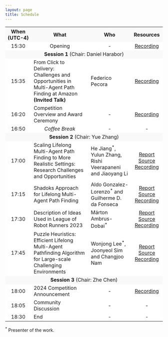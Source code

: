 ```yaml
---
layout: page
title: Schedule
---
```


<!-- | **Time (UTC-4)** | **Event** | **Title**| **Speaker** | **Resources** |
|:---:|:---:|:---:|:---:|:---:|
| 15:30 - 15:35 | Opening | | | | - |
| 15:35 - 16:00 | Invited Talk | From Click to Delivery: Challenges and Opportunities in Multi-Agent Path Finding at Amazon | Federico Pecora | - |
| 16:00 - 16:30 | Technical Talk | Team 1 | - | -->
<style>
   td,th {
    text-align: center;
    background-color: #ffffff;
 }
 tbody tr:nth-child(odd) td{
  background-color: #ffffff;
  }
tbody tr:nth-child(odd) th {
  background-color: #f9f9f9;
}
</style>

<table>
    <tr>
        <th nowrap>When<br/>(UTC-4)</th>
        <th>What</th>
        <th>Who</th>
        <th>Resources</th>
    </tr>
    <tr>
        <td>15:30</td>
        <td>Opening</td>
        <td>-</td>
        <td><a target="_blank" href="https://www.youtube.com/watch?v=OCz89gpv6Dc&list=PLlLnPGrmVZcPLf_TqnMqzzWrzTCQ-106m&index=1">Recording</a></td>
    </tr>
    <tr>
        <td colspan=4 style="background-color: #f9f9f9;"><strong>Session 1</strong> (Chair: Daniel Harabor)</td>
    </tr>
    <tr>
        <td>15:35 </td>
        <td style="text-align:left;">From Click to Delivery: <br/> Challenges and Opportunities in Multi-Agent Path Finding at Amazon <br/>
        <strong>(Invited Talk)</strong>
        </td>
        <td style="text-align:left;">Federico Pecora</td>
        <td><a target="_blank" href="https://www.youtube.com/watch?v=NAmxp03wh2g&list=PLlLnPGrmVZcPLf_TqnMqzzWrzTCQ-106m&index=2">Recording</a></td>
    </tr>
    <!-- <tr>
        <td colspan=4><i>2023 Main Round Competition</i></td>
    </tr> -->
    <tr>
        <td>16:20 </td>
        <td  style="text-align:left;">Competition Overview and Award Ceremony</td>
        <td>-</td>
        <td><a target="_blank" href="https://www.youtube.com/watch?v=GMXQ6yWLy_s&list=PLlLnPGrmVZcPLf_TqnMqzzWrzTCQ-106m&index=3">Recording</a></td>
    </tr>
    <tr>
        <td>16:50</td>
        <td><i>Coffee Break</i></td>
        <td>-</td>
        <td>-</td>
    </tr>
    <tr>
        <td colspan="4" style="background-color: #f9f9f9;"><strong>Session 2</strong> (Chair: Yue Zhang)</td>
    </tr>
    <tr>
        <td>17:00 </td>
        <td  style="text-align:left;">Scaling Lifelong Multi-Agent Path Finding to More Realistic Settings: Research Challenges and Opportunities</td>
        <td style="text-align:left;">He Jiang<sup>*</sup>, Yulun Zhang, Rishi Veerapaneni and Jiaoyang Li</td>
        <td>
        <a target="_blank" href="{{ site.url }}/resources/pikachu.pdf">Report</a>
        <br/>
        <a target="_blank" href="https://github.com/MAPF-Competition/Code-Archive/tree/master/2023%20Competition/Team_Pikachu">Source</a>
        <a target="_blank" href="https://www.youtube.com/watch?v=vXWZ-b6quHc&list=PLlLnPGrmVZcPLf_TqnMqzzWrzTCQ-106m&index=4">Recording</a>
        </td>
    </tr>
    <tr>
        <td>17:15 </td>
        <td  style="text-align:left;">Shadoks Approach for Lifelong Multi-Agent Path Finding</td>
        <td style="text-align:left;">Aldo Gonzalez-Lorenzo<sup>*</sup> and Guilherme D. da Fonseca</td>
        <td>
        <a target="_blank" href="{{ site.url }}/resources/shadoks.pdf">Report</a>
        <br/>
        <a target="_blank" href="https://github.com/MAPF-Competition/Code-Archive/tree/master/2023%20Competition/Team_Shadoks">Source</a>
        <a target="_blank" href="https://www.youtube.com/watch?v=1ZtbaI5Z9Rk&list=PLlLnPGrmVZcPLf_TqnMqzzWrzTCQ-106m&index=5">Recording</a>
        </td>
    </tr>
    <tr>
        <td>17:30 </td>
        <td  style="text-align:left;">Description of Ideas Used in League of Robot Runners 2023</td>
        <td style="text-align:left;">Márton Ambrus-Dobai<sup>*</sup></td>
        <td>
        <a target="_blank" href="{{ site.url }}/resources/Márton_Ambrus-Dobai.pdf">Report</a>
        <br/>
        <a target="_blank" href="https://github.com/MAPF-Competition/Code-Archive/tree/master/2023%20Competition/Team_M%C3%A1rton_Ambrus-Dobai">Source</a>
        <a target="_blank" href="https://www.youtube.com/watch?v=QjYdC43XZ34&list=PLlLnPGrmVZcPLf_TqnMqzzWrzTCQ-106m&index=6">Recording</a>
        </td>
    </tr>
    <tr>
        <td>17:45 </td>
        <td  style="text-align:left;">Puzzle Heuristics: Efficient Lifelong Multi-Agent Pathfinding Algorithm for Large-scale Challenging Environments</td>
        <td style="text-align:left;">Wonjong Lee<sup>*</sup>, Joonyeol Sim and Changjoo Nam</td>
        <td>
        <a target="_blank" href="{{ site.url }}/resources/AIRLAB.pdf">Report</a>
        <br/>
        <a target="_blank" href="https://github.com/MAPF-Competition/Code-Archive/tree/master/2023%20Competition/Team_AIRLAB">Source</a>
        <a target="_blank" href="https://www.youtube.com/watch?v=ur1VQQX_vhI&list=PLlLnPGrmVZcPLf_TqnMqzzWrzTCQ-106m&index=7">Recording</a>
        </td>
    </tr>
    <tr>
        <td colspan="4" style="background-color: #f9f9f9;"><strong>Session 3</strong> (Chair: Zhe Chen)</td>
    </tr>
    <tr>
        <td>18:00 </td>
        <td  style="text-align:left;">2024 Competition Announcement </td>
        <td>-</td>
        <td><a target="_blank" href="https://www.youtube.com/watch?v=PgrpkweN_S0&list=PLlLnPGrmVZcPLf_TqnMqzzWrzTCQ-106m&index=8">Recording</a></td>
    </tr>
     <tr>
        <td>18:05 </td>
        <td  style="text-align:left;">Community Discussion</td>
        <td>-</td>
        <td>-</td>
    </tr>
    <tr>
        <td>18:30 </td>
        <td  style="text-align:left;">End</td>
        <td>-</td>
        <td>-</td>
    </tr>

</table>

<p>
<sup>*</sup> Presenter of the work.
</p>
